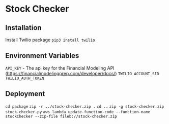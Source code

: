 # Stock Checker

## Installation
Install Twilio package
`pip3 install twilio`

## Environment Variables
`API_KEY` - The api key for the Financial Modeling API (https://financialmodelingprep.com/developer/docs/)
`TWILIO_ACCOUNT_SID`
`TWILIO_AUTH_TOKEN`

## Deployment
`cd package`
`zip -r ../stock-checker.zip .`
`cd ..`
`zip -g stock-checker.zip stock-checker.py`
`aws lambda update-function-code --function-name stockChecker --zip-file fileb://stock-checker.zip`
